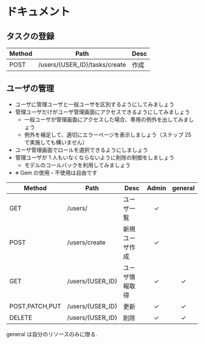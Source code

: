 # ドキュメント

## タスクの登録

| Method | Path                          | Desc |
| ------ | ----------------------------- | ---- |
| POST   | /users/{USER_ID}/tasks/create | 作成 |

## ユーザの管理

- ユーザに管理ユーザと一般ユーザを区別するようにしてみましょう
- 管理ユーザだけがユーザ管理画面にアクセスできるようにしてみましょう
  - 一般ユーザが管理画面にアクセスした場合、専用の例外を出してみましょう
  - 例外を補足して、適切にエラーページを表示しましょう（ステップ 25 で実施しても構いません）
- ユーザ管理画面でロールを選択できるようにしましょう
- 管理ユーザが 1 人もいなくならないように削除の制御をしましょう
  - モデルのコールバックを利用してみましょう
- ※ Gem の使用・不使用は自由です

| Method         | Path             | Desc           | Admin | general |
| -------------- | ---------------- | -------------- | :---: | :-----: |
| GET            | /users/          | ユーザ一覧     |   ✓   |         |
| POST           | /users/create    | 新規ユーザ作成 |   ✓   |         |
| GET            | /users/{USER_ID} | ユーザ情報取得 |   ✓   |    ✓    |
| POST,PATCH,PUT | /users/{USER_ID} | 更新           |   ✓   |    ✓    |
| DELETE         | /users/{USER_ID} | 削除           |   ✓   |    ✓    |

general は自分のリソースのみに限る.
